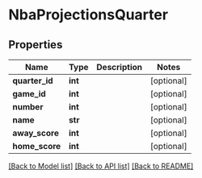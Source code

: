 # NbaProjectionsQuarter

## Properties
Name | Type | Description | Notes
------------ | ------------- | ------------- | -------------
**quarter_id** | **int** |  | [optional] 
**game_id** | **int** |  | [optional] 
**number** | **int** |  | [optional] 
**name** | **str** |  | [optional] 
**away_score** | **int** |  | [optional] 
**home_score** | **int** |  | [optional] 

[[Back to Model list]](../README.md#documentation-for-models) [[Back to API list]](../README.md#documentation-for-api-endpoints) [[Back to README]](../README.md)

